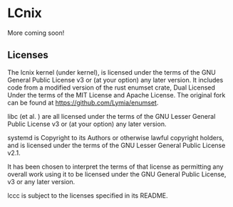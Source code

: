 # LCnix

More coming soon!


## Licenses

The lcnix kernel (under kernel),
 is licensed under the terms of the GNU General Public License v3
  or (at your option) any later version.
 It includes code from a modified version of the rust enumset crate,
 Dual Licensed Under the terms of the MIT License and Apache License.
 The original fork can be found at <https://github.com/Lymia/enumset>. 

 libc (et al. )
  are all licensed under the terms of the GNU Lesser General Public License v3
  or (at your option) any later version.
  
  systemd is Copyright to its Authors or otherwise lawful copyright holders,
   and is licensed under the terms of the GNU Lesser General Public License v2.1.
   
  It has been chosen to interpret the terms of that license as permitting
  any overall work using it to be licensed under the GNU General Public License, v3
  or any later version.
  
  lccc is subject to the licenses specified in its README. 